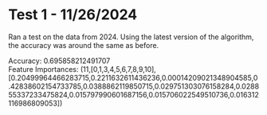# Test 1 - 11/26/2024

Ran a test on the data from 2024. Using the latest version of the algorithm, the accuracy was around the same as before.

Accuracy: 0.695858212491707                                                     
Feature Importances: (11,[0,1,3,4,5,6,7,8,9,10],[0.20499964466283715,0.2211632611436236,0.00014209021348904585,0.42838602154733785,0.0388862119850715,0.029751303076158284,0.028855337233475824,0.015797990601687156,0.015706022549510736,0.016312116986809053])

